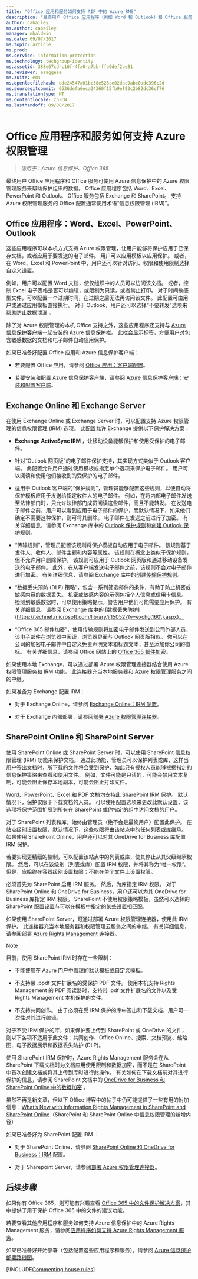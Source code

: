 ```yaml
---
title: "Office 应用和服务如何支持 AIP 中的 Azure RMS"
description: "最终用户 Office 应用程序（例如 Word 和 Outlook）和 Office 服务（例如 Exchange 和 SharePoint）如何使用 AIP 中的 Azure 权限管理服务来帮助保护组织的数据。"
author: cabailey
ms.author: cabailey
manager: mbaldwin
ms.date: 09/07/2017
ms.topic: article
ms.prod: 
ms.service: information-protection
ms.technology: techgroup-identity
ms.assetid: 388e67cd-c16f-4fa0-a7bb-ffe0def2be81
ms.reviewer: esaggese
ms.suite: ems
ms.openlocfilehash: ede24547a01bc38e528ce02dac9abe0ade396c2d
ms.sourcegitcommit: 6636defa6eca24360f15fb9ef93c2b82dc36cf76
ms.translationtype: HT
ms.contentlocale: zh-CN
ms.lasthandoff: 09/08/2017
---
```

# <a name="how-office-applications-and-services-support-azure-rights-management"></a>Office 应用程序和服务如何支持 Azure 权限管理 

>*适用于：Azure 信息保护、Office 365*

最终用户 Office 应用程序和 Office 服务可使用 Azure 信息保护中的 Azure 权限管理服务来帮助保护组织的数据。 Office 应用程序包括 Word、Excel、PowerPoint 和 Outlook。 Office 服务包括 Exchange 和 SharePoint。 支持 Azure 权限管理服务的 Office 配置通常使用术语“信息权限管理 (IRM)”。

## <a name="office-applications-word-excel-powerpoint-outlook"></a>Office 应用程序：Word、Excel、PowerPoint、Outlook
这些应用程序可以本机方式支持 Azure 权限管理，让用户能够将保护应用于已保存文档，或者应用于要发送的电子邮件。 用户可以应用模板以应用保护。 或者，在 Word、Excel 和 PowerPoint 中，用户还可以针对访问、权限和使用限制选择自定义设置。 

例如，用户可以配置 Word 文档，使仅组织中的人员可以访问该文档。 或者，控制 Excel 电子表格是否可以编辑，或限制为只读，或者禁止打印。 对于时间敏感型文件，可以配置一个过期时间，在过期之后无法再访问该文件。 此配置可由用户或通过应用模板直接执行。 对于 Outlook，用户还可以选择“不要转发”选项来帮助防止数据泄漏  。

除了对 Azure 权限管理的本机 Office 支持之外，这些应用程序还支持与 [Azure 信息保护客户端](../rms-client/aip-client.md)一起安装的 Azure 信息保护栏。 此栏会显示标签，方便用户对包含敏感数据的文档和电子邮件自动应用保护。

如果已准备好配置 Office 应用和 Azure 信息保护客户端：

- 若要配置 Office 应用，请参阅 [Office 应用：客户端配置](../deploy-use/configure-office-apps.md)。

- 若要安装和配置 Azure 信息保护客户端，请参阅 [Azure 信息保护客户端：安装和配置客户端](../deploy-use/configure-client.md)。

## <a name="exchange-online-and-exchange-server"></a>Exchange Online 和 Exchange Server
在使用 Exchange Online 或 Exchange Server 时，可以配置支持 Azure 权限管理的信息权限管理 (IRM) 选项。 此配置允许 Exchange 提供以下保护解决方案：

-   **Exchange ActiveSync IRM** ，让移动设备能够保护和使用受保护的电子邮件。

-   针对“Outlook 网页版”的电子邮件保护支持，其实现方式类似于 Outlook 客户端。 此配置允许用户通过使用模板或指定单个选项来保护电子邮件。 用户可以阅读和使用他们接收到的受保护的电子邮件。

-   适用于 Outlook 客户端的“保护规则”，管理员能够配置这些规则，以便自动将保护模板应用于发送给指定收件人的电子邮件。 例如，在将内部电子邮件发送至法律部门时，只允许法律部门成员阅读这些邮件，而且不能转发。 在发送电子邮件之前，用户可以看到应用于电子邮件的保护，而默认情况下，如果他们确定不需要这种保护，则可将其删除。 电子邮件在发送之前进行了加密。 有关详细信息，请参阅 Exchange 库中的 [Outlook 保护规则](https://technet.microsoft.com/library/dd638178%28v=exchg.150%29.aspx)和[创建 Outlook 保护规则](https://technet.microsoft.com/library/dd638196%28v=exchg.150%29.aspx)。

-   “传输规则”，管理员配置该规则将保护模板自动应用于电子邮件。 该规则基于发件人、收件人、邮件主题和内容等属性。 该规则在概念上类似于保护规则，但不允许用户删除保护。 该规则可应用于 Outlook 网页版和通过移动设备发送的电子邮件。 此外，在从客户端发送电子邮件之前，该规则不会对电子邮件进行加密。 有关详细信息，请参阅 Exchange 库中的[创建传输保护规则](https://technet.microsoft.com/library/dd302432.aspx)。

-   “数据丢失预防 (DLP) 策略”，包含一系列筛选邮件的条件，有助于防止机密或敏感内容的数据丢失。 机密或敏感内容的示例包括个人信息或信用卡信息。 检测到敏感数据时，可以使用策略提示，警告用户他们可能需要应用保护。 有关详细信息，请参阅 Exchange 库中的 [数据丢失防护](https://technet.microsoft.com/library/jj150527(v=exchg.160\).aspx)。

-   “Office 365 邮件加密”，使用传输规则将加密电子邮件发送到公司外部人员，该电子邮件在浏览器中阅读，浏览器界面与 Outlook 网页版相似。 你可以在公司的加密电子邮件中自定义免责声明文本和标题文本，甚至添加你公司的徽标。 有关详细信息，请参阅 Office 网站上的 [Office 365 邮件加密](https://office.microsoft.com/o365-message-encryption-FX104179182.aspx)。

如果使用本地 Exchange，可以通过部署 Azure 权限管理连接器结合使用 Azure 权限管理服务和 IRM 功能。 此连接器充当本地服务器和 Azure 权限管理服务之间的中继。

如果准备为 Exchange 配置 IRM：

- 对于 Exchange Online，请参阅 [Exchange Online：IRM 配置](../deploy-use/configure-office365.md#exchange-online-irm-configuration)。

- 对于 Exchange 內部部署，请参阅[部署 Azure 权限管理连接器](../deploy-use/deploy-rms-connector.md)。


## <a name="sharepoint-online-and-sharepoint-server"></a>SharePoint Online 和 SharePoint Server

使用 SharePoint Online 或 SharePoint Server 时，可以使用 SharePoint 信息权限管理 (IRM) 功能来保护文档。 通过此功能，管理员可以保护列表或库，这样当用户签出文档时，所下载的文件将会受到保护，如此只有授权人员能够根据指定的信息保护策略来查看和使用文件。 例如，文件可能是只读的，可能会禁用文本复制，可能会阻止保存本地副本，可能会阻止打印文件。

Word、PowerPoint、Excel 和 PDF 文档均支持此 SharePoint IRM 保护。 默认情况下，保护仅限于下载文档的人员。 可以使用配置选项来更改此默认设置，该选项将保护范围扩展到所有在 SharePoint 或你指定的组中访问文档的用户。

对于 SharePoint 列表和库，始终由管理员（绝不会是最终用户）配置此保护。 在站点级别设置权限，默认情况下，这些权限将由该站点中的任何列表或库继承。 如果使用 SharePoint Online，用户还可以对其 OneDrive for Business 库配置 IRM 保护。

若要实现更精细的控制，可以配置该站点中的列表或库，使其停止从其父级继承权限。 然后，可以在该级别（列表或库）配置 IRM 权限，并将其称为“唯一权限”。 但是，应始终在容器级别设置权限；不能在单个文件上设置权限。 

必须首先为 SharePoint 启用 IRM 服务。 然后，为库指定 IRM 权限。 对于 SharePoint Online 和 OneDrive for Business，用户还可以为其 OneDrive for Business 库指定 IRM 权限。 SharePoint 不使用权限策略模板，虽然可以选择的 SharePoint 配置设置与可以在模板中指定的某些设置相匹配。

如果使用 SharePoint Server，可通过部署 Azure 权限管理连接器，使用此 IRM 保护。 此连接器充当本地服务器和权限管理云服务之间的中继。 有关详细信息，请参阅[部署 Azure Rights Management 连接器](../deploy-use/deploy-rms-connector.md)。

> [!NOTE]
> 目前，使用 SharePoint IRM 时存在一些限制：
> 
> - 不能使用在 Azure 门户中管理的默认模板或自定义模板。 
> 
> - 不支持带 .ppdf 文件扩展名的受保护 PDF 文件。 使用本机支持 Rights Management 的 PDF 阅读器时，支持带 .pdf 文件扩展名的文件以及受 Rights Management 本机保护的文件。
> 
> - 不支持共同创作。 由于必须在受 IRM 保护的库中签出和下载文档，用户可一次性对其进行编辑。

对于不受 IRM 保护的库，如果保护要上传到 SharePoint 或 OneDrive 的文件，则以下各项不适用于此文件：共同创作、Office Online、搜索、文档预览、缩略图、电子数据展示和数据丢失防护 (DLP)。

使用 SharePoint IRM 保护时，Azure Rights Management 服务会在从 SharePoint 下载文档时为文档应用使用限制和数据加密，而不是在 SharePoint 中首次创建文档或将其上传到库时进行此操作。 有关如何在下载文档前对其进行保护的信息，请参阅 SharePoint 文档中的 [OneDrive for Business 和 SharePoint Online 中的数据加密](https://technet.microsoft.com/library/dn905447.aspx) 。

虽然不再是新文章，但以下 Office 博客中的帖子中仍可能提供了一些有用的附加信息：[What’s New with Information Rights Management in SharePoint and SharePoint Online](https://blogs.office.com/2012/11/09/whats-new-with-information-rights-management-in-sharepoint-and-sharepoint-online/)（SharePoint 和 SharePoint Online 中信息权限管理的新增内容）

如果已准备好为 SharePoint 配置 IRM ：

- 对于 SharePoint Online，请参阅 [SharePoint Online 和 OneDrive for Business：IRM 配置](../deploy-use/configure-office365.md#sharepoint-online-and-onedrive-for-business-irm-configuration)。

- 对于 Sharepoint Server，请参阅[部署 Azure 权限管理连接器](../deploy-use/deploy-rms-connector.md)。


## <a name="next-steps"></a>后续步骤

如果你有 Office 365，则可能有兴趣查看 [Office 365 中的文件保护解决方案](https://technet.microsoft.com/library/dn919927.aspx#BKMK_O365fileprotect)，其中提供了用于保护 Office 365 中的文件的建议功能。

若要查看其他应用程序和服务如何支持 Azure 信息保护中的 Azure Rights Management 服务，请参阅[应用程序如何支持 Azure Rights Management 服务](applications-support.md)。

如果已准备好开始部署（包括配置这些应用程序和服务），请参阅 [Azure 信息保护部署路线图](../plan-design/deployment-roadmap.md)。

[!INCLUDE[Commenting house rules](../includes/houserules.md)]